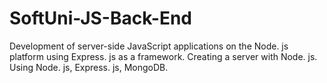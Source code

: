 # SoftUni-JS-Back-End
Development of server-side JavaScript applications on the Node. js platform using Express. js as a framework. Creating a server with Node. js. Using Node. js, Express. js, MongoDB.
